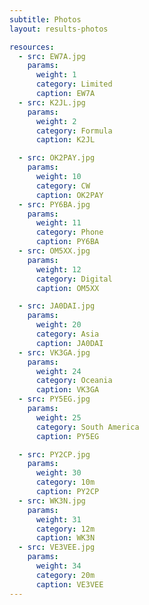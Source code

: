 ```yaml
---
subtitle: Photos
layout: results-photos

resources:
  - src: EW7A.jpg
    params:
      weight: 1
      category: Limited
      caption: EW7A
  - src: K2JL.jpg
    params:
      weight: 2
      category: Formula
      caption: K2JL

  - src: OK2PAY.jpg
    params:
      weight: 10
      category: CW
      caption: OK2PAY
  - src: PY6BA.jpg
    params:
      weight: 11
      category: Phone
      caption: PY6BA
  - src: OM5XX.jpg
    params:
      weight: 12
      category: Digital
      caption: OM5XX

  - src: JA0DAI.jpg
    params:
      weight: 20
      category: Asia
      caption: JA0DAI
  - src: VK3GA.jpg
    params:
      weight: 24
      category: Oceania
      caption: VK3GA
  - src: PY5EG.jpg
    params:
      weight: 25
      category: South America
      caption: PY5EG

  - src: PY2CP.jpg
    params:
      weight: 30
      category: 10m
      caption: PY2CP
  - src: WK3N.jpg
    params:
      weight: 31
      category: 12m
      caption: WK3N
  - src: VE3VEE.jpg
    params:
      weight: 34
      category: 20m
      caption: VE3VEE
---
```

